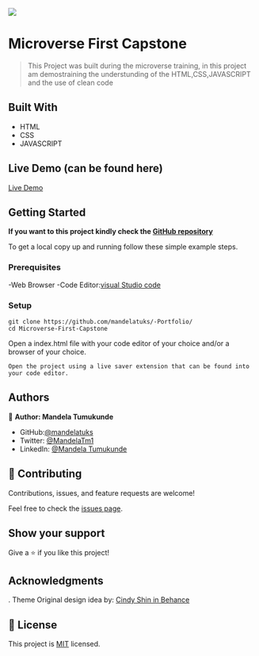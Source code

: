 ![](https://img.shields.io/badge/Microverse-blueviolet)

# Microverse First Capstone

> This Project was built during the microverse training, in this project am demostraining the understunding of the
>  HTML,CSS,JAVASCRIPT and the use of clean code


## Built With

- HTML
- CSS
- JAVASCRIPT

## Live Demo (can be found here)

[Live Demo](https://github.com/mandelatuks/Microverse-First-Capstone)


## Getting Started

**If you want to this project kindly check the [ GitHub repository](https://github.com/mandelatuks/Microverse-First-Capstone)**

To get a local copy up and running follow these simple example steps.

### Prerequisites 
 -Web Browser
 -Code Editor:[visual Studio code](https://code.visualstudio.com/) 

### Setup
~~~
git clone https://github.com/mandelatuks/-Portfolio/
cd Microverse-First-Capstone
~~~
Open a index.html file with your code editor of your choice and/or a browser of your choice.
~~~
Open the project using a live saver extension that can be found into your code editor.
~~~

## Authors

👤 **Author: Mandela Tumukunde**

- GitHub:[@mandelatuks](https://github.com/mandelatuks)
- Twitter:  [@MandelaTm1](https://twitter.com/MandelaTm1)
- LinkedIn: [@Mandela Tumukunde](https://www.linkedin.com/in/mandela-tumukunde-794755194/)

## 🤝 Contributing

Contributions, issues, and feature requests are welcome!

Feel free to check the [issues page](../../issues/).

## Show your support

Give a ⭐️ if you like this project!

## Acknowledgments

. Theme Original design idea by: [Cindy Shin in Behance](https://www.behance.net/adagio07)

## 📝 License

This project is [MIT](./MIT.md) licensed.

